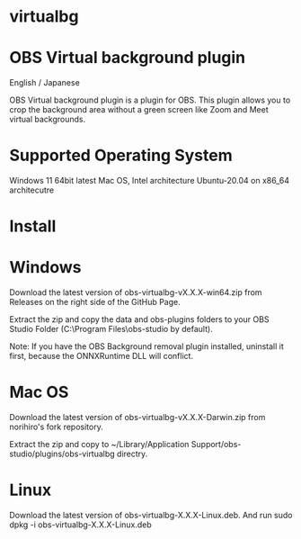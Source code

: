 # virtualbg
# OBS Virtual background plugin
English / Japanese

OBS Virtual background plugin is a plugin for OBS. This plugin allows you to crop the background area without a green screen like Zoom and Meet virtual backgrounds.

# Supported Operating System
Windows 11 64bit
latest Mac OS, Intel architecture
Ubuntu-20.04 on x86_64 architecutre
# Install
# Windows
Download the latest version of obs-virtualbg-vX.X.X-win64.zip from Releases on the right side of the GitHub Page.

Extract the zip and copy the data and obs-plugins folders to your OBS Studio Folder (C:\Program Files\obs-studio by default).

Note: If you have the OBS Background removal plugin installed, uninstall it first, because the ONNXRuntime DLL will conflict.

# Mac OS
Download the latest version of obs-virtualbg-vX.X.X-Darwin.zip from norihiro's fork repository.

Extract the zip and copy to ~/Library/Application Support/obs-studio/plugins/obs-virtualbg directry.

# Linux
Download the latest version of obs-virtualbg-X.X.X-Linux.deb. And run sudo dpkg -i obs-virtualbg-X.X.X-Linux.deb

